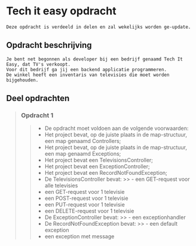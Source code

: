 
# Tech it easy opdracht

    Deze opdracht is verdeeld in delen en zal wekelijks worden ge-update.

## Opdracht beschrijving

    Je bent net begonnen als developer bij een bedrijf genaamd Tech It Easy, dat TV's verkoopt.
    Voor dit bedrijf ga jij een backend applicatie programmeren.
    De winkel heeft een inventaris van televisies die moet worden bijgehouden.

## Deel opdrachten

> ### Opdracht 1
>> - De opdracht moet voldoen aan de volgende voorwaarden:
>> - Het project bevat, op de juiste plaats in de map-structuur, een map genaamd Controllers;
>> - Het project bevat, op de juiste plaats in de map-structuur, een map genaamd Exceptions;
>> - Het project bevat een TelevisionsController;
>> - Het project bevat een ExceptionController;
>> - Het project bevat een RecordNotFoundException;
>> - De TelevisionsController bevat:
     >>  - een GET-request voor alle televisies
>>  - een GET-request voor 1 televisie
>>  - een POST-request voor 1 televisie
>>  - een PUT-request voor 1 televisie
>>  - een DELETE-request voor 1 televisie
>> - De ExceptionController bevat:
     >>  - een exceptionhandler
>> - De RecordNotFoundException bevat:
     >>  - een default exception
>>  - een exception met message